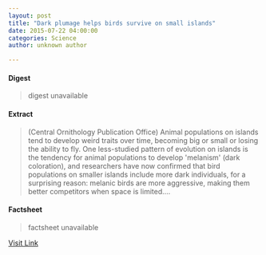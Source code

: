 ```yaml
---
layout: post
title: "Dark plumage helps birds survive on small islands"
date: 2015-07-22 04:00:00
categories: Science
author: unknown author

---
```



#### Digest
>digest unavailable

#### Extract
>(Central Ornithology Publication Office) Animal populations on islands tend to develop weird traits over time, becoming big or small or losing the ability to fly. One less-studied pattern of evolution on islands is the tendency for animal populations to develop 'melanism' (dark coloration), and researchers have now confirmed that bird populations on smaller islands include more dark individuals, for a surprising reason: melanic birds are more aggressive, making them better competitors when space is limited....

#### Factsheet
>factsheet unavailable

[Visit Link](http://www.eurekalert.org/pub_releases/2015-07/copo-dph072215.php)


